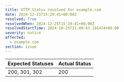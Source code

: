 ```yaml
---
title: HTTP Status resolved for example.com
date: 2024-12-25T15:29:41+00:00Z
resolved: True
resolvedWhen: 2024-12-25T15:29:41+00:00Z
resolvedStartTime: 2024-10-25T21:09:43.191474+00:00
severity: notice
affected:
  - example.com
section: issue
---
```


| Expected Statuses | Actual Status  |
|-------------------|----------------|
| 200, 301, 302 | 200 |
